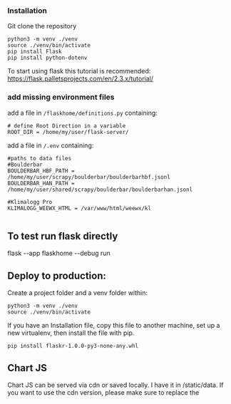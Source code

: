 ### Installation

Git clone the repository

```
python3 -m venv ./venv
source ./venv/bin/activate
pip install Flask
pip install python-dotenv
```

To start using flask this tutorial is recommended:
https://flask.palletsprojects.com/en/2.3.x/tutorial/

### add missing environment files

add a file in `/flaskhome/definitions.py` containing:

```
# define Root Direction in a variable
ROOT_DIR = /home/my/user/flask-server/
```

add a file in `/.env` containing:

```
#paths to data files
#Boulderbar
BOULDERBAR_HBF_PATH = /home/my/user/scrapy/boulderbar/boulderbarhbf.jsonl
BOULDERBAR_HAN_PATH = /home/my/user/shared/scrapy/boulderbar/boulderbarhan.jsonl

#Klimalogg Pro
KLIMALOGG_WEEWX_HTML = /var/www/html/weewx/kl


```

## To test run flask directly

flask --app flaskhome --debug run

## Deploy to production:

Create a project folder and a venv folder within:

```
python3 -m venv ./venv
source ./venv/bin/activate
```

If you have an Installation file, copy this file to another machine, set up a new virtualenv, then install the file with pip.

```
pip install flaskr-1.0.0-py3-none-any.whl
```

## Chart JS

Chart JS can be served via cdn or saved locally. I have it in /static/data. If you want to use the cdn version, please make sure to replace the <script src> in the /templates/data/selectdate.html to:

```
<script src="https://cdn.jsdelivr.net/npm/chart.js@4.1.2/dist/chart.umd.js"></script>
<script src="https://cdn.jsdelivr.net/npm/luxon@^2"></script>
<script src="https://cdn.jsdelivr.net/npm/chartjs-adapter-luxon@^1"></script>

```

## Make sure..

to set the right path to the raw data files.

## install the project

(necessary to use the WSGI -Server )

pip install -e .

## Deploy to production

Navigate to the project root folder:

source ./venv/bin/activate
pip install waitress
waitress-serve --call 'flaskhome:create_app'

## Climate (Weewx and Klimalogg Pro)

Install Weewx on the Rasperry Pi using the instructions on https://github.com/matthewwall/weewx-klimalogg

A SQ Lite database file can be found at /var/lib/weewx/. Other files are stored according to https://weewx.com/docs/usersguide.htm

## Electricity

To connect to the postgreSQL database install the module psycopg2

```
pip install psycopg2
```

OR

```
pip install psycopg2-binary
```

### Grafana Query

```
SELECT date_trunc('day', time) d, sum(wirkenergie_p_diff) AS "Power Usage", sum(wirkenergie_n_diff) AS "Einspeisung" FROM smartmeter_diff GROUP BY d ORDER BY d LIMIT 50;

```

```
SELECT date_trunc('hour', time) h, sum(wirkenergie_p_diff) AS "Power Usage", sum(wirkenergie_n_diff) AS "Einspeisung" FROM smartmeter_diff GROUP BY h ORDER BY h LIMIT 40;

```
